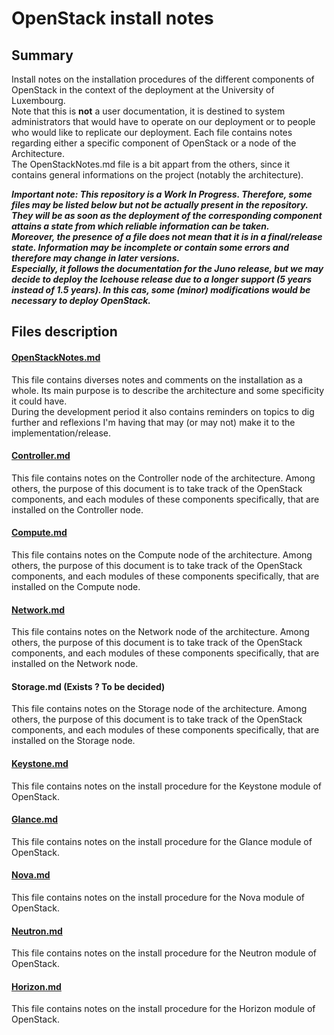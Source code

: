 # OpenStack install notes

## Summary

Install notes on the installation procedures of the different components of OpenStack in the context of the deployment at the University of Luxembourg.  
Note that this is **not** a user documentation, it is destined to system administrators that would have to operate on our deployment or to people who would like to replicate our deployment.
Each file contains notes regarding either  a specific component of OpenStack or a node of the Architecture.  
The OpenStackNotes.md file is a bit appart from the others, since it contains general informations on the project (notably the architecture).

***Important note: This repository is a Work In Progress. Therefore, some files may be listed below but not be actually present in the repository. They will be as soon as the deployment of the corresponding component attains a state from which reliable information can be taken.  
Moreover, the presence of a file does not mean that it is in a final/release state. Information may be incomplete or contain some errors and therefore may change in later versions.  
Especially, it follows the documentation for the Juno release, but we may decide to deploy the Icehouse release due to a longer support (5 years instead of 1.5 years). In this cas, some (minor) modifications would be necessary to deploy OpenStack.***

## Files description

#### [OpenStackNotes.md](https://github.com/sylmarien/openstack-install-notes/blob/master/OpenStackNotes.md "OpenStackNotes.md")

This file contains diverses notes and comments on the installation as a whole. Its main purpose is to describe the architecture and some specificity it could have.  
During the development period it also contains reminders on topics to dig further and reflexions I'm having that may (or may not) make it to the implementation/release.

#### [Controller.md](https://github.com/sylmarien/openstack-install-notes/blob/master/Controller.md)

This file contains notes on the Controller node of the architecture. Among others, the purpose of this document is to take track of the OpenStack components, and each modules of these components specifically, that are installed on the Controller node.

#### [Compute.md](https://github.com/sylmarien/openstack-install-notes/blob/master/Compute.md)

This file contains notes on the Compute node of the architecture. Among others, the purpose of this document is to take track of the OpenStack components, and each modules of these components specifically, that are installed on the Compute node.

#### [Network.md](https://github.com/sylmarien/openstack-install-notes/blob/master/Network.md)

This file contains notes on the Network node of the architecture. Among others, the purpose of this document is to take track of the OpenStack components, and each modules of these components specifically, that are installed on the Network node.

#### Storage.md (Exists ? To be decided)

This file contains notes on the Storage node of the architecture. Among others, the purpose of this document is to take track of the OpenStack components, and each modules of these components specifically, that are installed on the Storage node.

#### [Keystone.md](https://github.com/sylmarien/openstack-install-notes/blob/master/Keystone.md)

This file contains notes on the install procedure for the Keystone module of OpenStack.

#### [Glance.md](https://github.com/sylmarien/openstack-install-notes/blob/master/Glance.md)

This file contains notes on the install procedure for the Glance module of OpenStack.

#### [Nova.md](https://github.com/sylmarien/openstack-install-notes/blob/master/Nova.md)

This file contains notes on the install procedure for the Nova module of OpenStack.

#### [Neutron.md](https://github.com/sylmarien/openstack-install-notes/blob/master/Neutron.md)

This file contains notes on the install procedure for the Neutron module of OpenStack.

#### [Horizon.md](https://github.com/sylmarien/openstack-install-notes/blob/master/Horizon.md)

This file contains notes on the install procedure for the Horizon module of OpenStack.
